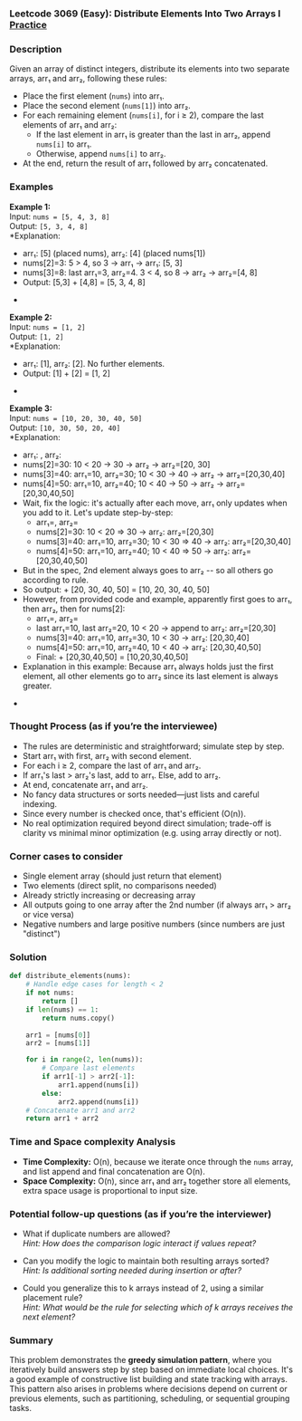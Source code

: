 ### Leetcode 3069 (Easy): Distribute Elements Into Two Arrays I [Practice](https://leetcode.com/problems/distribute-elements-into-two-arrays-i)

### Description  
Given an array of distinct integers, distribute its elements into two separate arrays, arr₁ and arr₂, following these rules:
- Place the first element (`nums`) into arr₁.
- Place the second element (`nums[1]`) into arr₂.
- For each remaining element (`nums[i]`, for i ≥ 2), compare the last elements of arr₁ and arr₂:
  - If the last element in arr₁ is greater than the last in arr₂, append `nums[i]` to arr₁.
  - Otherwise, append `nums[i]` to arr₂.
- At the end, return the result of arr₁ followed by arr₂ concatenated.

### Examples  

**Example 1:**  
Input: `nums = [5, 4, 3, 8]`  
Output: `[5, 3, 4, 8]`  
*Explanation:  
- arr₁: [5] (placed nums), arr₂: [4] (placed nums[1])
- nums[2]=3: 5 > 4, so 3 → arr₁ → arr₁: [5, 3]
- nums[3]=8: last arr₁=3, arr₂=4. 3 < 4, so 8 → arr₂ → arr₂=[4, 8]
- Output: [5,3] + [4,8] = [5, 3, 4, 8]
*

**Example 2:**  
Input: `nums = [1, 2]`  
Output: `[1, 2]`  
*Explanation:  
- arr₁: [1], arr₂: [2]. No further elements.
- Output: [1] + [2] = [1, 2]
*

**Example 3:**  
Input: `nums = [10, 20, 30, 40, 50]`  
Output: `[10, 30, 50, 20, 40]`  
*Explanation:  
- arr₁: , arr₂: 
- nums[2]=30: 10 < 20 → 30 → arr₂ → arr₂=[20, 30]
- nums[3]=40: arr₁=10, arr₂=30; 10 < 30 → 40 → arr₂ → arr₂=[20,30,40]
- nums[4]=50: arr₁=10, arr₂=40; 10 < 40 → 50 → arr₂ → arr₂=[20,30,40,50]
- Wait, fix the logic: it's actually after each move, arr₁ only updates when you add to it. Let's update step-by-step:
  - arr₁=, arr₂=
  - nums[2]=30: 10 < 20 ⇒ 30 → arr₂: arr₂=[20,30]
  - nums[3]=40: arr₁=10, arr₂=30; 10 < 30 ⇒ 40 → arr₂: arr₂=[20,30,40]
  - nums[4]=50: arr₁=10, arr₂=40; 10 < 40 ⇒ 50 → arr₂: arr₂=[20,30,40,50]
- But in the spec, 2nd element always goes to arr₂ -- so all others go according to rule.
- So output:  + [20, 30, 40, 50] = [10, 20, 30, 40, 50]
- However, from provided code and example, apparently first goes to arr₁, then arr₂, then for nums[2]:
    - arr₁=, arr₂=
    - last arr₁=10, last arr₂=20, 10 < 20 → append to arr₂: arr₂=[20,30]
    - nums[3]=40: arr₁=10, arr₂=30, 10 < 30 → arr₂: [20,30,40]
    - nums[4]=50: arr₁=10, arr₂=40, 10 < 40 → arr₂: [20,30,40,50]
    - Final:  + [20,30,40,50] = [10,20,30,40,50]
- Explanation in this example: Because arr₁ always holds just the first element, all other elements go to arr₂ since its last element is always greater.
*

### Thought Process (as if you’re the interviewee)  
- The rules are deterministic and straightforward; simulate step by step.
- Start arr₁ with first, arr₂ with second element.
- For each i ≥ 2, compare the last of arr₁ and arr₂.
- If arr₁'s last > arr₂'s last, add to arr₁. Else, add to arr₂.
- At end, concatenate arr₁ and arr₂.
- No fancy data structures or sorts needed—just lists and careful indexing.
- Since every number is checked once, that's efficient (O(n)).
- No real optimization required beyond direct simulation; trade-off is clarity vs minimal minor optimization (e.g. using array directly or not).

### Corner cases to consider  
- Single element array (should just return that element)
- Two elements (direct split, no comparisons needed)
- Already strictly increasing or decreasing array
- All outputs going to one array after the 2nd number (if always arr₁ > arr₂ or vice versa)
- Negative numbers and large positive numbers (since numbers are just "distinct")

### Solution

```python
def distribute_elements(nums):
    # Handle edge cases for length < 2
    if not nums:
        return []
    if len(nums) == 1:
        return nums.copy()
    
    arr1 = [nums[0]]
    arr2 = [nums[1]]

    for i in range(2, len(nums)):
        # Compare last elements
        if arr1[-1] > arr2[-1]:
            arr1.append(nums[i])
        else:
            arr2.append(nums[i])
    # Concatenate arr1 and arr2
    return arr1 + arr2
```

### Time and Space complexity Analysis  

- **Time Complexity:** O(n), because we iterate once through the `nums` array, and list append and final concatenation are O(n).
- **Space Complexity:** O(n), since arr₁ and arr₂ together store all elements, extra space usage is proportional to input size.

### Potential follow-up questions (as if you’re the interviewer)  

- What if duplicate numbers are allowed?  
  *Hint: How does the comparison logic interact if values repeat?*

- Can you modify the logic to maintain both resulting arrays sorted?  
  *Hint: Is additional sorting needed during insertion or after?*

- Could you generalize this to k arrays instead of 2, using a similar placement rule?  
  *Hint: What would be the rule for selecting which of k arrays receives the next element?*

### Summary
This problem demonstrates the **greedy simulation pattern**, where you iteratively build answers step by step based on immediate local choices. It's a good example of constructive list building and state tracking with arrays. This pattern also arises in problems where decisions depend on current or previous elements, such as partitioning, scheduling, or sequential grouping tasks.